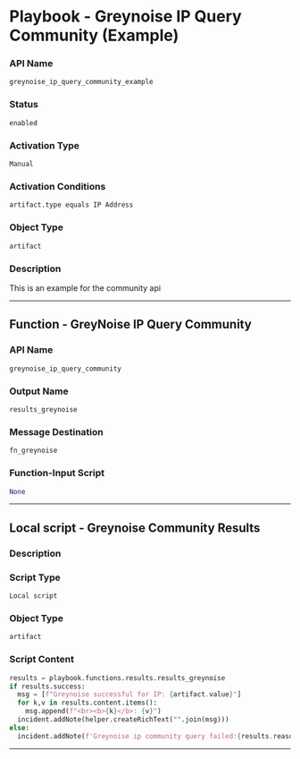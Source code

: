 <!--
    DO NOT MANUALLY EDIT THIS FILE
    THIS FILE IS AUTOMATICALLY GENERATED WITH resilient-sdk codegen
    Generated with resilient-sdk v51.0.2.2.1096
-->

# Playbook - Greynoise IP Query Community (Example)

### API Name
`greynoise_ip_query_community_example`

### Status
`enabled`

### Activation Type
`Manual`

### Activation Conditions
`artifact.type equals IP Address`

### Object Type
`artifact`

### Description
This is an example for the community api


---
## Function - GreyNoise IP Query Community

### API Name
`greynoise_ip_query_community`

### Output Name
`results_greynoise`

### Message Destination
`fn_greynoise`

### Function-Input Script
```python
None
```

---

## Local script - Greynoise Community Results

### Description


### Script Type
`Local script`

### Object Type
`artifact`

### Script Content
```python
results = playbook.functions.results.results_greynoise
if results.success:
  msg = [f"Greynoise successful for IP: {artifact.value}"]
  for k,v in results.content.items():
    msg.append(f"<br><b>{k}</b>: {v}")
  incident.addNote(helper.createRichText("".join(msg)))
else:
  incident.addNote(f'Greynoise ip community query failed:{results.reason}. Artifact value:{artifact.value}')
```

---

